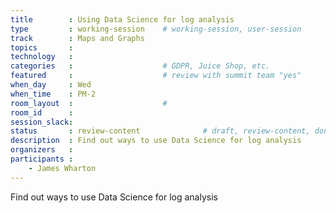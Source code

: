 ```yaml
---
title        : Using Data Science for log analysis
type         : working-session    # working-session, user-session
track        : Maps and Graphs
topics       :
technology   :
categories   :                    # GDPR, Juice Shop, etc.
featured     :                    # review with summit team "yes"
when_day     : Wed
when_time    : PM-2
room_layout  :                    #
room_id      :
session_slack:
status       : review-content              # draft, review-content, done
description  : Find out ways to use Data Science for log analysis
organizers   :
participants :
    - James Wharton
---
```


Find out ways to use Data Science for log analysis

<!--(add intro)

## WHY

(...)

## What

(...)

## Outcomes

(...)

## References

(...)


## Previous
-->